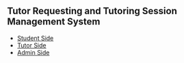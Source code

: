 **Tutor Requesting and Tutoring Session Management System**
---
- [Student Side]()
- [Tutor Side]()
- [Admin Side]()
